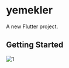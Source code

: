 # yemekler

A new Flutter project.

## Getting Started

![1](https://github.com/Maktas00/Food-Delivery-App/assets/73492220/80339321-1c64-4834-9837-30970ccef473)
